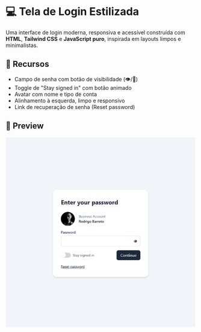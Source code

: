 # 💻 Tela de Login Estilizada

Uma interface de login moderna, responsiva e acessível construída com **HTML**, **Tailwind CSS** e **JavaScript puro**, inspirada em layouts limpos e minimalistas.

## 🧩 Recursos

- Campo de senha com botão de visibilidade (👁️/🙈)
- Toggle de "Stay signed in" com botão animado
- Avatar com nome e tipo de conta
- Alinhamento à esquerda, limpo e responsivo
- Link de recuperação de senha (Reset password)

## 📸 Preview

<img src="preview" alt="Preview da tela de login" />
